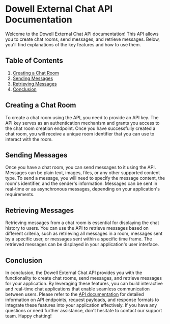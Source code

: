 # Dowell External Chat API Documentation

Welcome to the Dowell External Chat API documentation! This API allows you to create chat rooms, send messages, and retrieve messages. Below, you'll find explanations of the key features and how to use them.

## Table of Contents
1. [Creating a Chat Room](#creating-a-chat-room)
2. [Sending Messages](#sending-messages)
3. [Retrieving Messages](#retrieving-messages)
4. [Conclusion](#conclusion)

## Creating a Chat Room

To create a chat room using the API, you need to provide an API key. The API key serves as an authentication mechanism and grants you access to the chat room creation endpoint. Once you have successfully created a chat room, you will receive a unique room identifier that you can use to interact with the room.

## Sending Messages

Once you have a chat room, you can send messages to it using the API. Messages can be plain text, images, files, or any other supported content type. To send a message, you will need to specify the message content, the room's identifier, and the sender's information. Messages can be sent in real-time or as asynchronous messages, depending on your application's requirements.

## Retrieving Messages

Retrieving messages from a chat room is essential for displaying the chat history to users. You can use the API to retrieve messages based on different criteria, such as retrieving all messages in a room, messages sent by a specific user, or messages sent within a specific time frame. The retrieved messages can be displayed in your application's user interface.

## Conclusion

In conclusion, the Dowell External Chat API provides you with the functionality to create chat rooms, send messages, and retrieve messages for your application. By leveraging these features, you can build interactive and real-time chat applications that enable seamless communication between users. Please refer to the [API documentation](https://documenter.getpostman.com/view/26462221/2s9YJW6m5b) for detailed information on API endpoints, request payloads, and response formats to integrate these features into your application effectively. If you have any questions or need further assistance, don't hesitate to contact our support team. Happy chatting!
